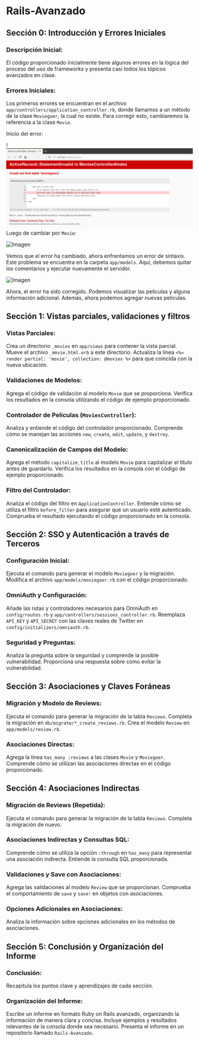 # Rails-Avanzado

## Sección 0: Introducción y Errores Iniciales

### Descripción Inicial:

El código proporcionado inicialmente tiene algunos errores en la lógica del proceso del uso de frameworks y presenta casi todos los tópicos avanzados en clase.

### Errores Iniciales:

Los primeros errores se encuentran en el archivo `app/controllers/application_controller.rb`, donde llamamos a un método de la clase `Moviegoer`, la cual no existe. Para corregir esto, cambiaremos la referencia a la clase `Movie`.

Inicio del error:

!![Alt text](image-1.png)
Luego de cambiar por `Movie`:

![Imagen](link_a_la_imagen) 

Vemos que el error ha cambiado, ahora enfrentamos un error de sintaxis. Este problema se encuentra en la carpeta `app/models`. Aquí, debemos quitar los comentarios y ejecutar nuevamente el servidor.

![Imagen](link_a_la_imagen)

Ahora, el error ha sido corregido. Podemos visualizar las películas y alguna información adicional. Además, ahora podemos agregar nuevas películas.

## Sección 1: Vistas parciales, validaciones y filtros

### Vistas Parciales:

Crea un directorio `_movies` en `app/views` para contener la vista parcial. Mueve el archivo `_movie.html.erb` a este directorio. Actualiza la línea `<%= render partial: 'movie', collection: @movies %>` para que coincida con la nueva ubicación.

### Validaciones de Modelos:

Agrega el código de validación al modelo `Movie` que se proporciona. Verifica los resultados en la consola utilizando el código de ejemplo proporcionado.

### Controlador de Películas (`MoviesController`):

Analiza y entiende el código del controlador proporcionado. Comprende cómo se manejan las acciones `new`, `create`, `edit`, `update`, y `destroy`.

### Canonicalización de Campos del Modelo:

Agrega el método `capitalize_title` al modelo `Movie` para capitalizar el título antes de guardarlo. Verifica los resultados en la consola con el código de ejemplo proporcionado.

### Filtro del Controlador:

Analiza el código del filtro en `ApplicationController`. Entiende cómo se utiliza el filtro `before_filter` para asegurar que un usuario esté autenticado. Comprueba el resultado ejecutando el código proporcionado en la consola.

## Sección 2: SSO y Autenticación a través de Terceros

### Configuración Inicial:

Ejecuta el comando para generar el modelo `Moviegoer` y la migración. Modifica el archivo `app/models/moviegoer.rb` con el código proporcionado.

### OmniAuth y Configuración:

Añade las rutas y controladores necesarios para OmniAuth en `config/routes.rb` y `app/controllers/sessions_controller.rb`. Reemplaza `API_KEY` y `API_SECRET` con las claves reales de Twitter en `config/initializers/omniauth.rb`.

### Seguridad y Preguntas:

Analiza la pregunta sobre la seguridad y comprende la posible vulnerabilidad. Proporciona una respuesta sobre cómo evitar la vulnerabilidad.

## Sección 3: Asociaciones y Claves Foráneas

### Migración y Modelo de Reviews:

Ejecuta el comando para generar la migración de la tabla `Reviews`. Completa la migración en `db/migrate/*_create_reviews.rb`. Crea el modelo `Review` en `app/models/review.rb`.

### Asociaciones Directas:

Agrega la línea `has_many :reviews` a las clases `Movie` y `Moviegoer`. Comprende cómo se utilizan las asociaciones directas en el código proporcionado.

## Sección 4: Asociaciones Indirectas

### Migración de Reviews (Repetida):

Ejecuta el comando para generar la migración de la tabla `Reviews`. Completa la migración de nuevo.

### Asociaciones Indirectas y Consultas SQL:

Comprende cómo se utiliza la opción `:through` en `has_many` para representar una asociación indirecta. Entiende la consulta SQL proporcionada.

### Validaciones y Save con Asociaciones:

Agrega las validaciones al modelo `Review` que se proporcionan. Comprueba el comportamiento de `save` y `save!` en objetos con asociaciones.

### Opciones Adicionales en Asociaciones:

Analiza la información sobre opciones adicionales en los métodos de asociaciones.

## Sección 5: Conclusión y Organización del Informe

### Conclusión:

Recapitula los puntos clave y aprendizajes de cada sección.

### Organización del Informe:

Escribe un informe en formato Ruby on Rails avanzado, organizando la información de manera clara y concisa. Incluye ejemplos y resultados relevantes de la consola donde sea necesario. Presenta el informe en un repositorio llamado `Rails-Avanzado`.

